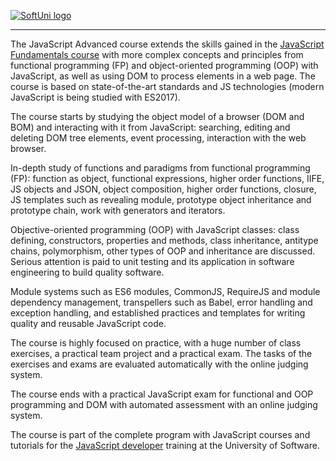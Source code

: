 <a href="https://softuni.bg/trainings/courses" rel="Courses">  ![SoftUni logo][logo] <a/>

[logo]: http://innovationstarterbox.bg/wp-content/uploads/2016/05/Softuni_logo_trasparent.png "Logo Title Text 2"

---
The JavaScript Advanced course extends the skills gained in the <a href="https://softuni.bg/courses/javascript-fundamentals">JavaScript Fundamentals course</a> with more complex concepts and principles from functional programming (FP) and object-oriented programming (OOP) with JavaScript, as well as using DOM to process elements in a web page. The course is based on state-of-the-art standards and JS technologies (modern JavaScript is being studied with ES2017).

The course starts by studying the object model of a browser (DOM and BOM) and interacting with it from JavaScript: searching, editing and deleting DOM tree elements, event processing, interaction with the web browser.

In-depth study of functions and paradigms from functional programming (FP): function as object, functional expressions, higher order functions, IIFE, JS objects and JSON, object composition, higher order functions, closure, JS templates such as revealing module, prototype object inheritance and prototype chain, work with generators and iterators.

Objective-oriented programming (OOP) with JavaScript classes: class defining, constructors, properties and methods, class inheritance, antitype chains, polymorphism, other types of OOP and inheritance are discussed. Serious attention is paid to unit testing and its application in software engineering to build quality software.

Module systems such as ES6 modules, CommonJS, RequireJS and module dependency management, transpellers such as Babel, error handling and exception handling, and established practices and templates for writing quality and reusable JavaScript code.

The course is highly focused on practice, with a huge number of class exercises, a practical team project and a practical exam. The tasks of the exercises and exams are evaluated automatically with the online judging system.

The course ends with a practical JavaScript exam for functional and OOP programming and DOM with automated assessment with an online judging system.

The course is part of the complete program with JavaScript courses and tutorials for the <a href="https://softuni.bg/professions/javascript">JavaScript developer</a> training at the University of Software.
